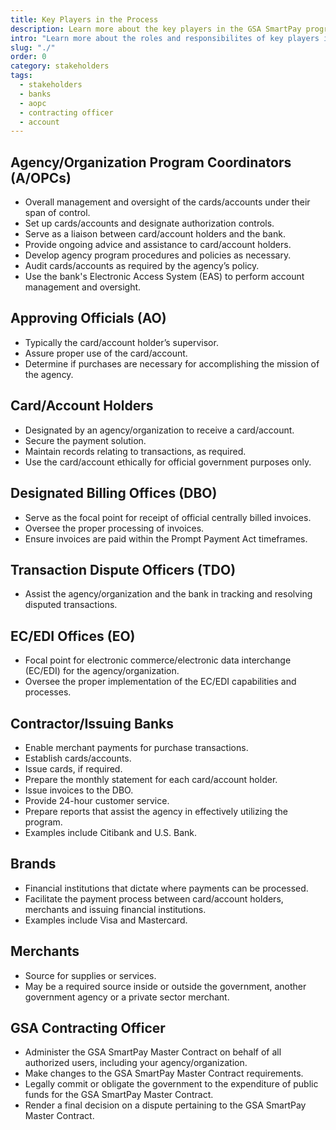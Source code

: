```yaml
---
title: Key Players in the Process
description: Learn more about the key players in the GSA SmartPay program with a description of their roles and responsibilities.
intro: "Learn more about the roles and responsibilites of key players in the GSA SmartPay® program."
slug: "./"
order: 0
category: stakeholders
tags:
  - stakeholders
  - banks
  - aopc
  - contracting officer
  - account
---
```


## Agency/Organization Program Coordinators (A/OPCs)

- Overall management and oversight of the cards/accounts under their span of control.
- Set up cards/accounts and designate authorization controls.
- Serve as a liaison between card/account holders and the bank.
- Provide ongoing advice and assistance to card/account holders.
- Develop agency program procedures and policies as necessary.
- Audit cards/accounts as required by the agency’s policy.
- Use the bank's Electronic Access System (EAS) to perform account management and oversight.

## Approving Officials (AO)

- Typically the card/account holder’s supervisor.
- Assure proper use of the card/account.
- Determine if purchases are necessary for accomplishing the mission of the agency.

## Card/Account Holders

- Designated by an agency/organization to receive a card/account.
- Secure the payment solution.
- Maintain records relating to transactions, as required.
- Use the card/account ethically for official government purposes only.

## Designated Billing Offices (DBO)

- Serve as the focal point for receipt of official centrally billed invoices.
- Oversee the proper processing of invoices.
- Ensure invoices are paid within the Prompt Payment Act timeframes.

## Transaction Dispute Officers (TDO)

- Assist the agency/organization and the bank in tracking and resolving disputed transactions.

## EC/EDI Offices (EO)

- Focal point for electronic commerce/electronic data interchange (EC/EDI) for the agency/organization.
- Oversee the proper implementation of the EC/EDI capabilities and processes.

## Contractor/Issuing Banks

- Enable merchant payments for purchase transactions.
- Establish cards/accounts.
- Issue cards, if required.
- Prepare the monthly statement for each card/account holder.
- Issue invoices to the DBO.
- Provide 24-hour customer service.
- Prepare reports that assist the agency in effectively utilizing the program.
- Examples include Citibank and U.S. Bank.

## Brands

- Financial institutions that dictate where payments can be processed.
- Facilitate the payment process between card/account holders, merchants and issuing financial institutions.
- Examples include Visa and Mastercard.

## Merchants

- Source for supplies or services.
- May be a required source inside or outside the government, another government agency or a private sector merchant.

## GSA Contracting Officer

- Administer the GSA SmartPay Master Contract on behalf of all authorized users, including your agency/organization.
- Make changes to the GSA SmartPay Master Contract requirements.
- Legally commit or obligate the government to the expenditure of public funds for the GSA SmartPay Master Contract.
- Render a final decision on a dispute pertaining to the GSA SmartPay Master Contract.
